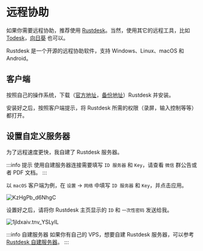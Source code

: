 # 远程协助

如果你需要远程协助，推荐使用 [Rustdesk](https://rustdesk.com/zh/)。当然，使用其它的远程工具，比如 [Todesk](https://www.todesk.com/)，[向日葵](https://sunlogin.oray.com/) 也可以。

Rustdesk 是一个开源的远程协助软件，支持 Windows、Linux、macOS 和 Android。

## 客户端

按照自己的操作系统，下载（[官方地址](https://github.com/rustdesk/rustdesk/releases/)，[备份地址](https://www.123pan.com/s/1JKMjv-R6po.html)）Rustdesk 并安装。

安装好之后，按照客户端提示，将 Rustdesk 所需的权限（录屏，输入控制等等）都打开。

## 设置自定义服务器

为了远程速度更快，我自建了 Rustdesk 服务器。

:::info 提示
使用自建服务器连接需要填写 `ID 服务器` 和 `Key`，请查看 `微信` 群公告或者 PDF 文档。
:::

以 `macOS` 客户端为例，在 `设置` -> `网络` 中填写 `ID 服务器` 和 `Key`，并点击应用。

![KzHgPb_d6NhgC](https://img-1255332810.cos.ap-chengdu.myqcloud.com/KzHgPb_d6NhgC.png)

设置好之后，请将你 Rustdesk 主页显示的 `ID` 和 `一次性密码` 发送给我。

![1jldxaiv.tnv_YSLyIL](https://img-1255332810.cos.ap-chengdu.myqcloud.com/1jldxaiv.tnv_YSLyIL.png)

:::info 自建服务器
如果你有自己的 VPS，想要自建 Rustdesk 服务器，可以参考 [Rustdesk 自建服务器](https://51.ruyo.net/18517.html)。
:::